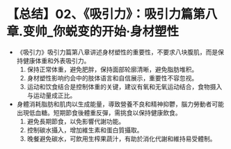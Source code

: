 # 【总结】02、《吸引力》：吸引力篇第八章.变帅_你蜕变的开始·身材塑性

-   《吸引力》吸引力篇第八章讲述身材塑性的重要性，不要求八块腹肌，而是保持健康体重和外表吸引力。
    1.  保持正常体重，避免肥胖，保持面部轮廓清晰，避免脂肪堆积。
    2.  身材塑性影响约会中的肢体语言和自信展示，重要性不容忽视。
    3.  运动和饮食结合是控制体重的关键，建议有氧和无氧运动结合，食物摄入与运动量成正比。
-   身體消耗脂肪和肌肉以生成能量，導致營養不良和精神抑鬱，腦力勞動者可能出現低血糖。短期節食後體重反彈，需挑食以保持健康飲食。
    1.  避免長期節食，以免影響代謝功能。
    2.  控制碳水攝入，增加維生素和蛋白質攝取。
    3.  晚餐避免碳水，可飲用生榨果蔬汁，有助於消化代謝和維持易受體制。
